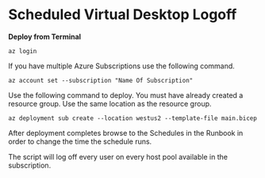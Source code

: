 # Scheduled Virtual Desktop Logoff

**Deploy from Terminal**

```
az login
```

If you have multiple Azure Subscriptions use the following command.

```
az account set --subscription "Name Of Subscription"
```

Use the following command to deploy. You must have already created a resource group. Use the same location as the resource group.

```
az deployment sub create --location westus2 --template-file main.bicep
```

After deployment completes browse to the Schedules in the Runbook in order to change the time the schedule runs.

The script will log off every user on every host pool available in the subscription.